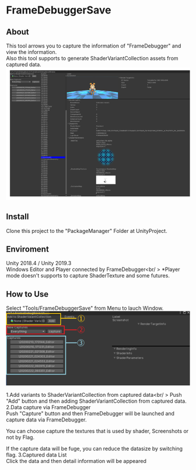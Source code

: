 # FrameDebuggerSave

## About
This tool arrows you to capture the information of "FrameDebugger" and view the information.<br />
Also this tool supports to generate ShaderVariantCollection assets from captured data.<br />
![alt text](img/FrameDebuggerSave.png)



## Install
Clone this project to the "PackageManager" Folder at UnityProject.

## Enviroment
Unity 2018.4 / Unity 2019.3<br/>
Windows Editor and Player connected by FrameDebugger<br/ >
*Player mode doesn't supports to capture ShaderTexture and some futures.

## How to Use
Select "Tools/FrameDebuggerSave" from Menu to lauch Window. <br/>
![alt text](img/FrameDebuggerLaunch.png)<br />



1.Add variants to ShaderVariantCollection from captured data<br/ >
Push "Add" button and then adding ShaderVariantCollection from captured data.
<br />
2.Data capture via FrameDebugger<br />
Push "Capture" button and then FrameDebugger will be launched and capture data via FrameDebugger. <br />

You can choose capture the textures that is used by shader, Screenshots or not by Flag.<br />

If the capture data will be fuge, you can reduce the datasize by switching flag.
3.Captured data List<br />
Click the data and then detail information will be appeared<br />

